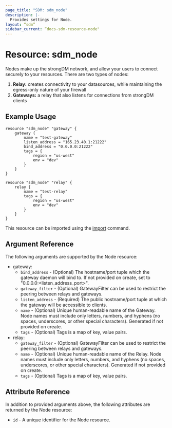 ```yaml
---
page_title: "SDM: sdm_node"
description: |-
  Provides settings for Node.
layout: “sdm”
sidebar_current: “docs-sdm-resource-node"
---
```

# Resource: sdm_node

Nodes make up the strongDM network, and allow your users to connect securely to your resources.
 There are two types of nodes:
 1. **Relay:** creates connectivity to your datasources, while maintaining the egress-only nature of your firewall
 1. **Gateways:** a relay that also listens for connections from strongDM clients
## Example Usage

```hcl
resource "sdm_node" "gateway" {
    gateway {
        name = "test-gateway"
        listen_address = "165.23.40.1:21222"
        bind_address = "0.0.0.0:21222"
        tags = {
            region = "us-west"
            env = "dev"
        }    
    }
}

resource "sdm_node" "relay" {
    relay {
        name = "test-relay"
        tags = {
            region = "us-west"
            env = "dev"
        }    
    }
}
```
This resource can be imported using the [import](https://www.terraform.io/docs/cli/commands/import.html) command.

## Argument Reference
The following arguments are supported by the Node resource:
* gateway:
	* `bind_address` - (Optional) The hostname/port tuple which the gateway daemon will bind to.
 If not provided on create, set to "0.0.0.0:<listen_address_port>".
	* `gateway_filter` - (Optional) GatewayFilter can be used to restrict the peering between relays and
 gateways.
	* `listen_address` - (Required) The public hostname/port tuple at which the gateway will be accessible to clients.
	* `name` - (Optional) Unique human-readable name of the Gateway. Node names must include only letters, numbers, and hyphens (no spaces, underscores, or other special characters). Generated if not provided on create.
	* `tags` - (Optional) Tags is a map of key, value pairs.
* relay:
	* `gateway_filter` - (Optional) GatewayFilter can be used to restrict the peering between relays and
 gateways.
	* `name` - (Optional) Unique human-readable name of the Relay. Node names must include only letters, numbers, and hyphens (no spaces, underscores, or other special characters). Generated if not provided on create.
	* `tags` - (Optional) Tags is a map of key, value pairs.
## Attribute Reference
In addition to provided arguments above, the following attributes are returned by the Node resource:
* `id` - A unique identifier for the Node resource.
